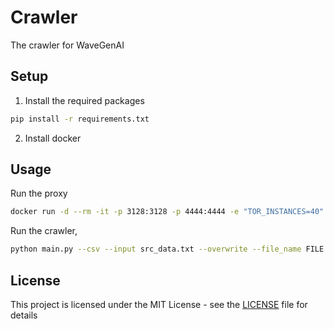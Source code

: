 # Crawler
The crawler for WaveGenAI

## Setup

1. Install the required packages
```bash
pip install -r requirements.txt
```

2. Install docker

## Usage

Run the proxy
```bash
docker run -d --rm -it -p 3128:3128 -p 4444:4444 -e "TOR_INSTANCES=40" zhaowde/rotating-tor-http-proxy
```

Run the crawler, 
```bash
python main.py --csv --input src_data.txt --overwrite --file_name FILE.csv --num_processes 40
```

## License

This project is licensed under the MIT License - see the [LICENSE](LICENSE) file for details
